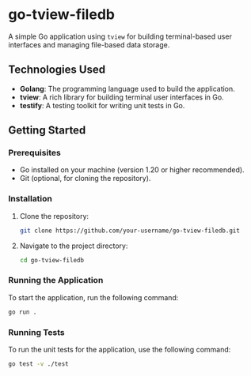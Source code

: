 # go-tview-filedb

A simple Go application using `tview` for building terminal-based user interfaces and managing file-based data storage.

## Technologies Used

- **Golang**: The programming language used to build the application.
- **tview**: A rich library for building terminal user interfaces in Go.
- **testify**: A testing toolkit for writing unit tests in Go.

## Getting Started

### Prerequisites

- Go installed on your machine (version 1.20 or higher recommended).
- Git (optional, for cloning the repository).

### Installation

1. Clone the repository:
   ```bash
   git clone https://github.com/your-username/go-tview-filedb.git
   ```
2. Navigate to the project directory:
   ```bash
   cd go-tview-filedb
   ```

### Running the Application
To start the application, run the following command:
```bash
go run .
```

### Running Tests
To run the unit tests for the application, use the following command:
```bash
go test -v ./test
```